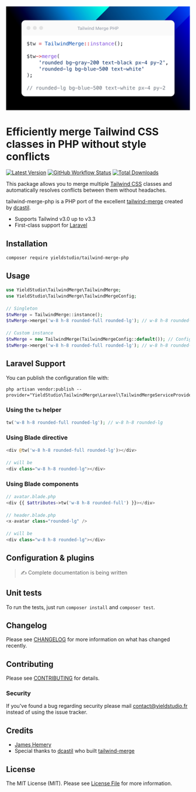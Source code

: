 <p align="center"><img src="./art/socialcard.jpg" alt="Social Card of Tailwind Merge PHP"></p>

# Efficiently merge Tailwind CSS classes in PHP without style conflicts

[![Latest Version](https://img.shields.io/github/release/yieldstudio/tailwind-merge-php?style=flat-square)](https://github.com/yieldstudio/tailwind-merge-php/releases)
[![GitHub Workflow Status](https://img.shields.io/github/actions/workflow/status/yieldstudio/tailwind-merge-php/tests.yml?branch=main)](https://github.com/yieldstudio/tailwind-merge-php/actions/workflows/tests.yml)
[![Total Downloads](https://img.shields.io/packagist/dt/yieldstudio/tailwind-merge-php?style=flat-square)](https://packagist.org/packages/yieldstudio/tailwind-merge-php)

This package allows you to merge multiple [Tailwind CSS](https://tailwindcss.com) classes and automatically resolves conflicts between them without headaches.

tailwind-merge-php is a PHP port of the excellent [tailwind-merge](https://github.com/dcastil/tailwind-merge) created by [dcastil](https://github.com/dcastil).

- Supports Tailwind v3.0 up to v3.3
- First-class support for [Laravel](https://laravel.com/)

## Installation

	composer require yieldstudio/tailwind-merge-php

## Usage

```php
use YieldStudio\TailwindMerge\TailwindMerge;
use YieldStudio\TailwindMerge\TailwindMergeConfig;

// Singleton
$twMerge = TailwindMerge::instance();
$twMerge->merge('w-8 h-8 rounded-full rounded-lg'); // w-8 h-8 rounded-lg

// Custom instance
$twMerge = new TailwindMerge(TailwindMergeConfig::default()); // Config is optional
$twMerge->merge('w-8 h-8 rounded-full rounded-lg'); // w-8 h-8 rounded-lg
```

## Laravel Support


You can publish the configuration file with:

```shell
php artisan vendor:publish --provider="YieldStudio\TailwindMerge\Laravel\TailwindMergeServiceProvider"
```

### Using the `tw` helper

```php
tw('w-8 h-8 rounded-full rounded-lg'); // w-8 h-8 rounded-lg
```
### Using Blade directive

```php
<div @tw('w-8 h-8 rounded-full rounded-lg')></div>

// will be
<div class="w-8 h-8 rounded-lg"></div>
```

### Using Blade components

```php
// avatar.blade.php
<div {{ $attributes->tw('w-8 h-8 rounded-full') }}></div>

// header.blade.php
<x-avatar class="rounded-lg" />

// will be
<div class="w-8 h-8 rounded-lg"></div>
```

## Configuration & plugins

> ✍️ Complete documentation is being written

## Unit tests

To run the tests, just run `composer install` and `composer test`.

## Changelog

Please see [CHANGELOG](CHANGELOG.md) for more information on what has changed recently.

## Contributing

Please see [CONTRIBUTING](https://raw.githubusercontent.com/YieldStudio/.github/main/CONTRIBUTING.md) for details.

### Security

If you've found a bug regarding security please mail [contact@yieldstudio.fr](mailto:contact@yieldstudio.fr) instead of using the issue tracker.

## Credits

- [James Hemery](https://github.com/jameshemery)
- Special thanks to [dcastil](https://github.com/dcastil) who built [tailwind-merge](https://github.com/dcastil/tailwind-merge)


## License

The MIT License (MIT). Please see [License File](LICENSE.md) for more information.
